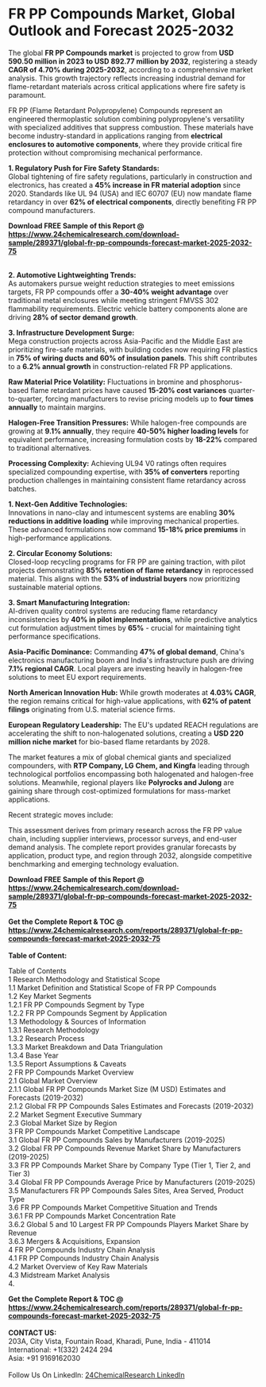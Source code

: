 <h1>FR PP Compounds Market, Global Outlook and Forecast 2025-2032</h1><p>The global <strong>FR PP Compounds market</strong> is projected to grow from <strong>USD 590.50 million in 2023 to USD 892.77 million by 2032</strong>, registering a steady <strong>CAGR of 4.70% during 2025-2032</strong>, according to a comprehensive market analysis. This growth trajectory reflects increasing industrial demand for flame-retardant materials across critical applications where fire safety is paramount.</p><p>FR PP (Flame Retardant Polypropylene) Compounds represent an engineered thermoplastic solution combining polypropylene's versatility with specialized additives that suppress combustion. These materials have become industry-standard in applications ranging from <strong>electrical enclosures to automotive components</strong>, where they provide critical fire protection without compromising mechanical performance.</p><p><strong>1. Regulatory Push for Fire Safety Standards:</strong><br>
Global tightening of fire safety regulations, particularly in construction and electronics, has created a <strong>45% increase in FR material adoption</strong> since 2020. Standards like UL 94 (USA) and IEC 60707 (EU) now mandate flame retardancy in over <strong>62% of electrical components</strong>, directly benefiting FR PP compound manufacturers.</p><div><b>Download FREE Sample of this Report @ 
            <a href="https://www.24chemicalresearch.com/download-sample/289371/global-fr-pp-compounds-forecast-market-2025-2032-75">
            https://www.24chemicalresearch.com/download-sample/289371/global-fr-pp-compounds-forecast-market-2025-2032-75</a></b></div><br><p><strong>2. Automotive Lightweighting Trends:</strong><br>
As automakers pursue weight reduction strategies to meet emissions targets, FR PP compounds offer a <strong>30-40% weight advantage</strong> over traditional metal enclosures while meeting stringent FMVSS 302 flammability requirements. Electric vehicle battery components alone are driving <strong>28% of sector demand growth</strong>.</p><p><strong>3. Infrastructure Development Surge:</strong><br>
Mega construction projects across Asia-Pacific and the Middle East are prioritizing fire-safe materials, with building codes now requiring FR plastics in <strong>75% of wiring ducts and 60% of insulation panels</strong>. This shift contributes to a <strong>6.2% annual growth</strong> in construction-related FR PP applications.</p><p><strong>Raw Material Price Volatility:</strong> Fluctuations in bromine and phosphorus-based flame retardant prices have caused <strong>15-20% cost variances</strong> quarter-to-quarter, forcing manufacturers to revise pricing models up to <strong>four times annually</strong> to maintain margins.</p><p><strong>Halogen-Free Transition Pressures:</strong> While halogen-free compounds are growing at <strong>9.1% annually</strong>, they require <strong>40-50% higher loading levels</strong> for equivalent performance, increasing formulation costs by <strong>18-22%</strong> compared to traditional alternatives.</p><p><strong>Processing Complexity:</strong> Achieving UL94 V0 ratings often requires specialized compounding expertise, with <strong>35% of converters</strong> reporting production challenges in maintaining consistent flame retardancy across batches.</p><p><strong>1. Next-Gen Additive Technologies:</strong><br>
Innovations in nano-clay and intumescent systems are enabling <strong>30% reductions in additive loading</strong> while improving mechanical properties. These advanced formulations now command <strong>15-18% price premiums</strong> in high-performance applications.</p><p><strong>2. Circular Economy Solutions:</strong><br>
Closed-loop recycling programs for FR PP are gaining traction, with pilot projects demonstrating <strong>85% retention of flame retardancy</strong> in reprocessed material. This aligns with the <strong>53% of industrial buyers</strong> now prioritizing sustainable material options.</p><p><strong>3. Smart Manufacturing Integration:</strong><br>
AI-driven quality control systems are reducing flame retardancy inconsistencies by <strong>40% in pilot implementations</strong>, while predictive analytics cut formulation adjustment times by <strong>65%</strong> - crucial for maintaining tight performance specifications.</p><p><strong>Asia-Pacific Dominance:</strong> Commanding <strong>47% of global demand</strong>, China's electronics manufacturing boom and India's infrastructure push are driving <strong>7.1% regional CAGR</strong>. Local players are investing heavily in halogen-free solutions to meet EU export requirements.</p><p><strong>North American Innovation Hub:</strong> While growth moderates at <strong>4.03% CAGR</strong>, the region remains critical for high-value applications, with <strong>62% of patent filings</strong> originating from U.S. material science firms.</p><p><strong>European Regulatory Leadership:</strong> The EU's updated REACH regulations are accelerating the shift to non-halogenated solutions, creating a <strong>USD 220 million niche market</strong> for bio-based flame retardants by 2028.</p><p>The market features a mix of global chemical giants and specialized compounders, with <strong>RTP Company, LG Chem, and Kingfa</strong> leading through technological portfolios encompassing both halogenated and halogen-free solutions. Meanwhile, regional players like <strong>Polyrocks and Julong</strong> are gaining share through cost-optimized formulations for mass-market applications.</p><p>Recent strategic moves include:</p><p>This assessment derives from primary research across the FR PP value chain, including supplier interviews, processor surveys, and end-user demand analysis. The complete report provides granular forecasts by application, product type, and region through 2032, alongside competitive benchmarking and emerging technology evaluation.</p><div><b>Download FREE Sample of this Report @ 
            <a href="https://www.24chemicalresearch.com/download-sample/289371/global-fr-pp-compounds-forecast-market-2025-2032-75">
            https://www.24chemicalresearch.com/download-sample/289371/global-fr-pp-compounds-forecast-market-2025-2032-75</a></b></div><br><div><b>Get the Complete Report & TOC @ 
            <a href="https://www.24chemicalresearch.com/reports/289371/global-fr-pp-compounds-forecast-market-2025-2032-75">
            https://www.24chemicalresearch.com/reports/289371/global-fr-pp-compounds-forecast-market-2025-2032-75</a></b></div><br>
            <b>Table of Content:</b><p>Table of Contents<br />
1 Research Methodology and Statistical Scope<br />
1.1 Market Definition and Statistical Scope of FR PP Compounds<br />
1.2 Key Market Segments<br />
1.2.1 FR PP Compounds Segment by Type<br />
1.2.2 FR PP Compounds Segment by Application<br />
1.3 Methodology & Sources of Information<br />
1.3.1 Research Methodology<br />
1.3.2 Research Process<br />
1.3.3 Market Breakdown and Data Triangulation<br />
1.3.4 Base Year<br />
1.3.5 Report Assumptions & Caveats<br />
2 FR PP Compounds Market Overview<br />
2.1 Global Market Overview<br />
2.1.1 Global FR PP Compounds Market Size (M USD) Estimates and Forecasts (2019-2032)<br />
2.1.2 Global FR PP Compounds Sales Estimates and Forecasts (2019-2032)<br />
2.2 Market Segment Executive Summary<br />
2.3 Global Market Size by Region<br />
3 FR PP Compounds Market Competitive Landscape<br />
3.1 Global FR PP Compounds Sales by Manufacturers (2019-2025)<br />
3.2 Global FR PP Compounds Revenue Market Share by Manufacturers (2019-2025)<br />
3.3 FR PP Compounds Market Share by Company Type (Tier 1, Tier 2, and Tier 3)<br />
3.4 Global FR PP Compounds Average Price by Manufacturers (2019-2025)<br />
3.5 Manufacturers FR PP Compounds Sales Sites, Area Served, Product Type<br />
3.6 FR PP Compounds Market Competitive Situation and Trends<br />
3.6.1 FR PP Compounds Market Concentration Rate<br />
3.6.2 Global 5 and 10 Largest FR PP Compounds Players Market Share by Revenue<br />
3.6.3 Mergers & Acquisitions, Expansion<br />
4 FR PP Compounds Industry Chain Analysis<br />
4.1 FR PP Compounds Industry Chain Analysis<br />
4.2 Market Overview of Key Raw Materials<br />
4.3 Midstream Market Analysis<br />
4.</p><div><b>Get the Complete Report & TOC @ 
            <a href="https://www.24chemicalresearch.com/reports/289371/global-fr-pp-compounds-forecast-market-2025-2032-75">
            https://www.24chemicalresearch.com/reports/289371/global-fr-pp-compounds-forecast-market-2025-2032-75</a></b></div><br><b>CONTACT US:</b><br>
            203A, City Vista, Fountain Road, Kharadi, Pune, India - 411014<br>
            International: +1(332) 2424 294<br>
            Asia: +91 9169162030 <br><br>
            Follow Us On LinkedIn: <a href="https://www.linkedin.com/company/24chemicalresearch/">24ChemicalResearch LinkedIn</a>
